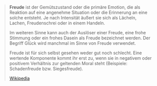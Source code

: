 > **Freude** ist der Gemütszustand oder die primäre Emotion, die als Reaktion auf eine angenehme Situation oder die Erinnerung an eine solche entsteht. Je nach Intensität äußert sie sich als Lächeln, Lachen, Freudenschrei oder in einem Handeln.
>
> Im weiteren Sinne kann auch der Auslöser einer Freude, eine frohe Stimmung oder ein frohes Dasein als Freude bezeichnet werden. Der Begriff Glück wird manchmal im Sinne von Freude verwendet.
>
> Freude ist für sich selbst gesehen weder gut noch schlecht. Eine wertende Komponente kommt ihr erst zu, wenn sie in negativem oder positivem Verhältnis zur geltenden Moral steht (Beispiele: Schadenfreude bzw. Siegesfreude).
>
> [Wikipedia](https://de.wikipedia.org/wiki/Freude)